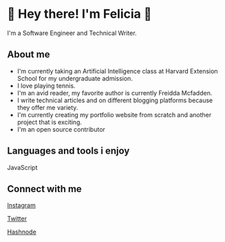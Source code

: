 
   
<h1>👋 Hey there! I'm Felicia 💖</h1>
<p>I'm a Software Engineer and Technical Writer.</p>

<h2>About me</h2>
<ul>
<li>I'm currently taking an Artificial Intelligence class at Harvard Extension School for my undergraduate admission.</li>
<li>I love playing tennis.</li>
<li>I'm an avid reader, my favorite author is currently Freidda Mcfadden.</li>
<li>I write technical articles and on different blogging platforms because they offer me variety.</li>
<li>I'm currently creating my portfolio website from scratch and another project that is exciting.</li>
<li>I'm an open source contributor</li>
</ul>
<h2>Languages and tools i enjoy</h2>
JavaScript 





<h2>Connect with me</h2>

[Instagram](https://www.instagram.com/feliciasephodi)

[Twitter](https://www.twitter.com/feliciasephodi)

[Hashnode](https://www.hashnode.com/feliciasephodi.hashnode.dev)


